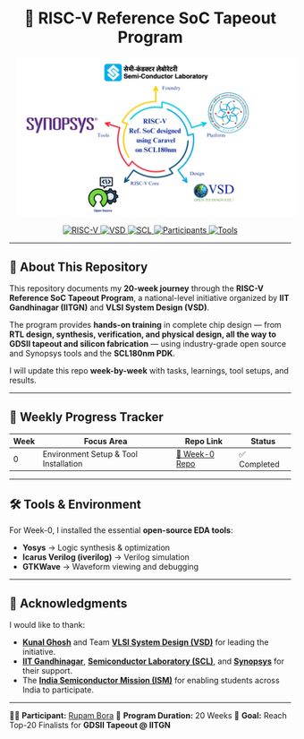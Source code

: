 <h1 align="center">
🚀 RISC-V Reference SoC Tapeout Program  
</h1>

<p align="center">
<img src="asset/VSD_IITGN_SYNP_SCL-1024x576.png" alt="VSD IITGN SCL Logo" width="800" style="display:inline-block; margin:0 10px;"/>
</p>
<p align="center">
  <a href="https://riscv.org/">
    <img src="https://img.shields.io/badge/RISC--V-Open%20ISA-blue?style=flat-square&logo=risc-v" alt="RISC-V"/>
  </a>
  <a href="https://www.vlsisystemdesign.com/soc-labs/">
    <img src="https://img.shields.io/badge/VSD-Initiative-orange?style=flat-square" alt="VSD"/>
  </a>
  <a href="https://www.scl.gov.in/">
  <img src="https://img.shields.io/badge/SCL-Tapeout-blue?style=flat-square" alt="SCL"/>
</a>
<a href="#">
  <img src="https://img.shields.io/badge/Participants-3500%2B-orange?style=flat-square" alt="Participants"/>
</a>
<a href="http://opencircuitdesign.com/">
  <img src="https://img.shields.io/badge/Tools-Open--Source-green?style=flat-square" alt="Tools"/>
</a>
</p>


---

## 📖 About This Repository  

This repository documents my **20-week journey** through the **RISC-V Reference SoC Tapeout Program**, a national-level initiative organized by **IIT Gandhinagar (IITGN)** and **VLSI System Design (VSD)**.  

The program provides **hands-on training** in complete chip design — from **RTL design, synthesis, verification, and physical design, all the way to GDSII tapeout and silicon fabrication** — using industry-grade open source and Synopsys tools and the **SCL180nm PDK**.  

I will update this repo **week-by-week** with tasks, learnings, tool setups, and results.  

---

## 📅 Weekly Progress Tracker  

| Week | Focus Area | Repo Link | Status |
|------|------------|-----------|--------|
| 0 | Environment Setup & Tool Installation | [🔗 Week-0 Repo](./week00/README.md) | ✅ Completed |

---

## 🛠️ Tools & Environment  

For Week-0, I installed the essential **open-source EDA tools**:  

- **Yosys** → Logic synthesis & optimization  
- **Icarus Verilog (iverilog)** → Verilog simulation  
- **GTKWave** → Waveform viewing and debugging  

---

## 🙏 Acknowledgments

I would like to thank:

* [**Kunal Ghosh**](https://github.com/kunalg123) and Team **[VLSI System Design (VSD)](https://vsdiat.vlsisystemdesign.com/)** for leading the initiative.
* [**IIT Gandhinagar**](https://iitgn.ac.in/), [**Semiconductor Laboratory (SCL)**](https://www.scl.gov.in/), and [**Synopsys**](https://www.synopsys.com/) for their support.  
* The [**India Semiconductor Mission (ISM)**](https://ism.gov.in/) for enabling students across India to participate.

---

👨‍💻 **Participant:** [Rupam Bora](https://github.com/RupamBora-ASIC)
📅 **Program Duration:** 20 Weeks
🎯 **Goal:** Reach Top-20 Finalists for **GDSII Tapeout @ IITGN**

